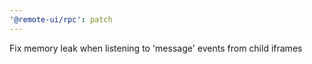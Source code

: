 ```yaml
---
'@remote-ui/rpc': patch
---
```


Fix memory leak when listening to 'message' events from child iframes
